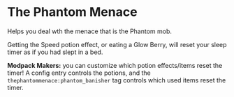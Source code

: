 # The Phantom Menace

Helps you deal wth the menace that is the Phantom mob.

Getting the Speed potion effect, or eating a Glow Berry, will reset your sleep timer as if you had slept in a bed.

**Modpack Makers:** you can customize which potion effects/items reset the timer! A config entry controls the potions,
and the `thephantommenace:phantom_banisher` tag controls which used items reset the timer.